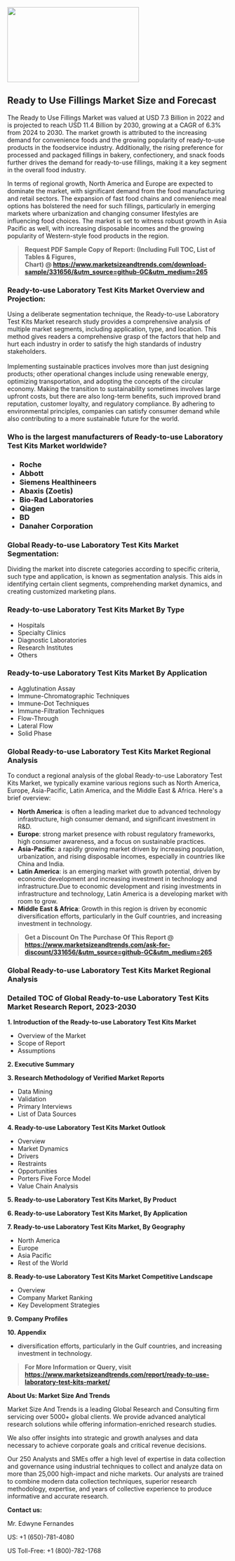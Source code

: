 <p><img class="alignnone size-medium wp-image-20088" src="https://ffe5etoiles.com/wp-content/uploads/2024/12/MST1-300x171.png" alt="" width="300" height="171" /></p><h2>Ready to Use Fillings Market Size and Forecast</h2><p>The Ready to Use Fillings Market was valued at USD 7.3 Billion in 2022 and is projected to reach USD 11.4 Billion by 2030, growing at a CAGR of 6.3% from 2024 to 2030. The market growth is attributed to the increasing demand for convenience foods and the growing popularity of ready-to-use products in the foodservice industry. Additionally, the rising preference for processed and packaged fillings in bakery, confectionery, and snack foods further drives the demand for ready-to-use fillings, making it a key segment in the overall food industry.</p><p>In terms of regional growth, North America and Europe are expected to dominate the market, with significant demand from the food manufacturing and retail sectors. The expansion of fast food chains and convenience meal options has bolstered the need for such fillings, particularly in emerging markets where urbanization and changing consumer lifestyles are influencing food choices. The market is set to witness robust growth in Asia Pacific as well, with increasing disposable incomes and the growing popularity of Western-style food products in the region.</p></p><blockquote id="" class=""><strong>Request PDF Sample Copy of Report: (Including Full TOC, List of Tables &amp; Figures, Chart)&nbsp;@&nbsp;<strong><a href="https://www.marketsizeandtrends.com/download-sample/331656/&utm_source=github-GC&utm_medium=265" target="_blank">https://www.marketsizeandtrends.com/download-sample/331656/&utm_source=github-GC&utm_medium=265</a></strong></strong></blockquote><h3 id="" class="">Ready-to-use Laboratory Test Kits Market&nbsp;Overview and Projection:</h3><p id="" class="">Using a deliberate segmentation technique, the Ready-to-use Laboratory Test Kits Market research study provides a comprehensive analysis of multiple market segments, including application, type, and location. This method gives readers a comprehensive grasp of the factors that help and hurt each industry in order to satisfy the high standards of industry stakeholders. <br /> <br />Implementing sustainable practices involves more than just designing products; other operational changes include using renewable energy, optimizing transportation, and adopting the concepts of the circular economy. Making the transition to sustainability sometimes involves large upfront costs, but there are also long-term benefits, such improved brand reputation, customer loyalty, and regulatory compliance. By adhering to environmental principles, companies can satisfy consumer demand while also contributing to a more sustainable future for the world.</p><h3 id="" class="">Who is the largest manufacturers of&nbsp;Ready-to-use Laboratory Test Kits Market worldwide?</h3><h3 class=""><p><ul><li>Roche </li><li> Abbott </li><li> Siemens Healthineers </li><li> Abaxis (Zoetis) </li><li> Bio-Rad Laboratories </li><li> Qiagen </li><li> BD </li><li> Danaher Corporation</li></ul></p></h3><h3 id="" class="">Global&nbsp;Ready-to-use Laboratory Test Kits Market Segmentation:</h3><p id="" class="">Dividing the market into discrete categories according to specific criteria, such type and application, is known as segmentation analysis. This aids in identifying certain client segments, comprehending market dynamics, and creating customized marketing plans.</p><h3 id="" class="">Ready-to-use Laboratory Test Kits Market&nbsp;By Type</h3><p><p><ul><li>Hospitals</li><li> Specialty Clinics</li><li> Diagnostic Laboratories</li><li> Research Institutes</li><li> Others</p></li></ul></p></p><h3 id="" class="">Ready-to-use Laboratory Test Kits Market&nbsp;By Application</h3><p class=""><p><ul><li>Agglutination Assay</li><li> Immune-Chromatographic Techniques</li><li> Immune-Dot Techniques</li><li> Immune-Filtration Techniques</li><li> Flow-Through</li><li> Lateral Flow</li><li> Solid Phase</li></ul></p></p><h3 id="" class="">Global Ready-to-use Laboratory Test Kits Market Regional Analysis</h3><p id="" class="">To conduct a regional analysis of the global Ready-to-use Laboratory Test Kits Market, we typically examine various regions such as North America, Europe, Asia-Pacific, Latin America, and the Middle East &amp; Africa. Here's a brief overview:</p><ul><li><strong>North America</strong>: is often a leading market due to advanced technology infrastructure, high consumer demand, and significant investment in R&amp;D.</li><li><strong>Europe</strong>: strong market presence with robust regulatory frameworks, high consumer awareness, and a focus on sustainable practices.</li><li><strong>Asia-Pacific</strong>: a rapidly growing market driven by increasing population, urbanization, and rising disposable incomes, especially in countries like China and India.</li><li><strong>Latin America</strong>: is an emerging market with growth potential, driven by economic development and increasing investment in technology and infrastructure.Due to economic development and rising investments in infrastructure and technology, Latin America is a developing market with room to grow.</li><li><strong>Middle East &amp; Africa</strong>: Growth in this region is driven by economic diversification efforts, particularly in the Gulf countries, and increasing investment in technology.</li></ul><blockquote id="" class=""><strong>Get a Discount On The Purchase Of This Report @ <strong><a href="https://www.marketsizeandtrends.com/ask-for-discount/331656/&utm_source=github-GC&utm_medium=265" target="_blank">https://www.marketsizeandtrends.com/ask-for-discount/331656/&utm_source=github-GC&utm_medium=265</a></strong></strong></blockquote><h3 id="" class="">Global Ready-to-use Laboratory Test Kits Market Regional Analysis</h3><h3 id="" class="">Detailed TOC of Global Ready-to-use Laboratory Test Kits Market Research Report, 2023-2030</h3><p id="" class=""><strong>1. Introduction of the Ready-to-use Laboratory Test Kits Market</strong></p><ul><li>Overview of the Market</li><li>Scope of Report</li><li>Assumptions</li></ul><p id="" class=""><strong>2. Executive Summary</strong></p><p id="" class=""><strong>3. Research Methodology of Verified Market Reports</strong></p><ul><li>Data Mining</li><li>Validation</li><li>Primary Interviews</li><li>List of Data Sources</li></ul><p id="" class=""><strong>4. Ready-to-use Laboratory Test Kits Market Outlook</strong></p><ul><li>Overview</li><li>Market Dynamics</li><li>Drivers</li><li>Restraints</li><li>Opportunities</li><li>Porters Five Force Model</li><li>Value Chain Analysis</li></ul><p id="" class=""><strong>5. Ready-to-use Laboratory Test Kits Market, By Product</strong></p><p id="" class=""><strong>6. Ready-to-use Laboratory Test Kits Market, By Application</strong></p><p id="" class=""><strong>7. Ready-to-use Laboratory Test Kits Market, By Geography</strong></p><ul><li>North America</li><li>Europe</li><li>Asia Pacific</li><li>Rest of the World</li></ul><p id="" class=""><strong>8. Ready-to-use Laboratory Test Kits Market Competitive Landscape</strong></p><ul><li>Overview</li><li>Company Market Ranking</li><li>Key Development Strategies</li></ul><p id="" class=""><strong>9. Company Profiles</strong></p><p id="" class=""><strong>10. Appendix</strong></p><ul><li>diversification efforts, particularly in the Gulf countries, and increasing investment in technology.</li></ul><blockquote id="" class=""><strong>For More Information or Query, visit <strong><strong><a href="https://www.marketsizeandtrends.com/report/ready-to-use-laboratory-test-kits-market/" target="_blank">https://www.marketsizeandtrends.com/report/ready-to-use-laboratory-test-kits-market/</a></strong></strong></strong></blockquote><p id="" class=""><strong>About Us: Market Size And Trends</strong></p><p id="" class="">Market Size And Trends is a leading Global Research and Consulting firm servicing over 5000+ global clients. We provide advanced analytical research solutions while offering information-enriched research studies.</p><p id="" class="">We also offer insights into strategic and growth analyses and data necessary to achieve corporate goals and critical revenue decisions.</p><p id="" class="">Our 250 Analysts and SMEs offer a high level of expertise in data collection and governance using industrial techniques to collect and analyze data on more than 25,000 high-impact and niche markets. Our analysts are trained to combine modern data collection techniques, superior research methodology, expertise, and years of collective experience to produce informative and accurate research.</p><p id="" class=""><strong>Contact us:</strong></p><p id="" class="">Mr. Edwyne Fernandes</p><p id="" class="">US: +1 (650)-781-4080</p><p id="" class="">US Toll-Free: +1 (800)-782-1768</p>
